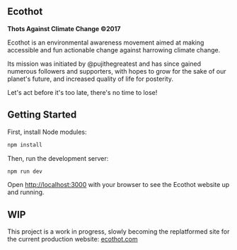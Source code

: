 ## Ecothot

**Thots Against Climate Change ©2017**

Ecothot is an environmental awareness movement aimed at making accessible and fun actionable change against harrowing climate change.

Its mission was initiated by @pujithegreatest and has since gained numerous followers and supporters, with hopes to grow for the sake of our planet's future, and increased quality of life for posterity.

Let's act before it's too late, there's no time to lose!

## Getting Started

First, install Node modules:

```bash
npm install
```

Then, run the development server:

```bash
npm run dev
```

Open [http://localhost:3000](http://localhost:3000) with your browser to see the Ecothot website up and running.

## WIP

This project is a work in progress, slowly becoming the replatformed site for the current production website: [ecothot.com](https://www.ecothot.com/)
